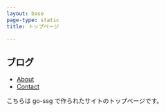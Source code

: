 ```yaml
---
layout: base
page-type: static
title: トップページ

---
```


## ブログ

- [About](./about/index.html)
- [Contact](./contact.html)

こちらは go-ssg で作られたサイトのトップページです。
